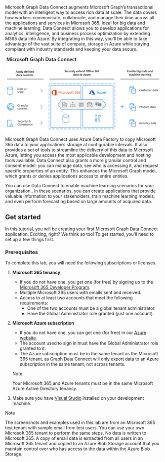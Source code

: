 <!-- markdownlint-disable MD002 MD041 -->

Microsoft Graph Data Connect augments Microsoft Graph’s transactional model with an intelligent way to access rich data at scale. The data covers how workers communicate, collaborate, and manage their time across all the applications and services in Microsoft 365. Ideal for big data and machine learning, Data Connect allows you to develop applications for analytics, intelligence, and business process optimization by extending M365 data into Azure. By integrating in this way, you'll be able to take advantage of the vast suite of compute, storage in Azure while staying compliant with industry standards and keeping your data secure.

![This image explains the applied data controls between Microsoft 365 data into the Azure cloud, as well as the output data.](images/data-connect-mgdc-capabilities.png)

Microsoft Graph Data Connect uses Azure Data Factory to copy Microsoft 365 data to your application’s storage at configurable intervals. It also provides a set of tools to streamline the delivery of this data to Microsoft Azure, letting you access the most applicable development and hosting tools available. Data Connect also grants a more granular control and consent model: you can manage data, see who is accessing it, and request specific properties of an entity. This enhances the Microsoft Graph model, which grants or denies applications access to entire entities.

You can use Data Connect to enable machine learning scenarios for your organization.. In these scenarios, you can create applications that provide valuable information to your stakeholders, train machine learning models, and even perform forecasting based on large amounts of acquired data.

## Get started

In this tutorial, you will be creating your first Microsoft Graph Data Connect application. Exciting, right? We think so too! To get started, you'll need to set up a few things first.

### Prerequisites

To complete this lab, you will need the following subscriptions or licenses.

1. **Microsoft 365 tenancy**
  
   - If you do not have one, you get one (for free) by signing up to the [Microsoft 365 Developer Program](https://developer.microsoft.com/microsoft-365/dev-program).
   - Multiple Microsoft 365 users with emails sent and received.
   - Access to at least two accounts that meet the following requirements:
     - One of the two accounts must be a global tenant administrator.
     - Have the Global Administrator role granted (just one account).

2. **Microsoft Azure subscription**
  
   - If you do not have one, you can get one (for free) in our [Azure website](https://azure.microsoft.com/free/).
   - The account used to sign in must have the Global Administrator role granted to it.
   - The Azure subscription must be in the same tenant as the Microsoft 365 tenant, as Graph Data Connect will only export data to an Azure subscription in the same tenant, not across tenants.

   >[!NOTE]
   > Your Microsoft 365 and Azure tenants must be in the same Microsoft Azure Active Directory tenancy.

3. Make sure you have [Visual Studio](https://visualstudio.microsoft.com/vs/) installed on your development machine.

> [!NOTE]
> The screenshots and examples used in this lab are from an Microsoft 365 test tenant with sample email from test users. You can use your own Microsoft 365 tenant to perform the same steps. No data is written to Microsoft 365. A copy of email data is extracted from all users in an Microsoft 365 tenant and copied to an Azure Blob Storage account that you maintain control over who has access to the data within the Azure Blob Storage.
